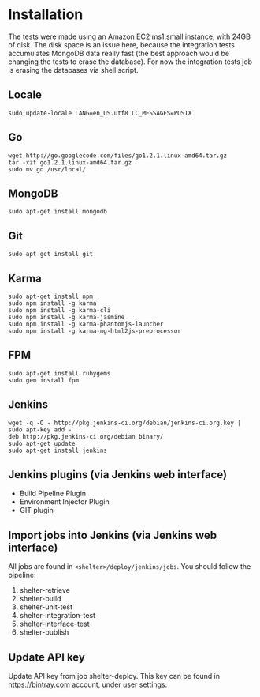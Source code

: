 Installation
============

The tests were made using an Amazon EC2 ms1.small instance, with 24GB of disk. The disk
space is an issue here, because the integration tests accumulates MongoDB data really fast
(the best approach would be changing the tests to erase the database). For now the
integration tests job is erasing the databases via shell script.

## Locale

```
sudo update-locale LANG=en_US.utf8 LC_MESSAGES=POSIX
```

## Go

```
wget http://go.googlecode.com/files/go1.2.1.linux-amd64.tar.gz
tar -xzf go1.2.1.linux-amd64.tar.gz
sudo mv go /usr/local/
```

## MongoDB

```
sudo apt-get install mongodb
```

## Git

```
sudo apt-get install git
```

## Karma

```
sudo apt-get install npm
sudo npm install -g karma
sudo npm install -g karma-cli
sudo npm install -g karma-jasmine
sudo npm install -g karma-phantomjs-launcher
sudo npm install -g karma-ng-html2js-preprocessor
```

## FPM

```
sudo apt-get install rubygems
sudo gem install fpm
```

## Jenkins

```
wget -q -O - http://pkg.jenkins-ci.org/debian/jenkins-ci.org.key | sudo apt-key add -
deb http://pkg.jenkins-ci.org/debian binary/
sudo apt-get update
sudo apt-get install jenkins
```

## Jenkins plugins (via Jenkins web interface)

* Build Pipeline Plugin
* Environment Injector Plugin
* GIT plugin

## Import jobs into Jenkins (via Jenkins web interface)

All jobs are found in `<shelter>/deploy/jenkins/jobs`. You should follow the pipeline:

1. shelter-retrieve
2. shelter-build
3. shelter-unit-test
4. shelter-integration-test
5. shelter-interface-test
6. shelter-publish

## Update API key

Update API key from job shelter-deploy. This key can be found in https://bintray.com
account, under user settings.
